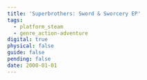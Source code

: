 ```yaml
---
title: 'Superbrothers: Sword & Sworcery EP'
tags:
  - platform_steam
  - genre_action-adventure
digital: true
physical: false
guide: false
pending: false
date: 2000-01-01
---
```

